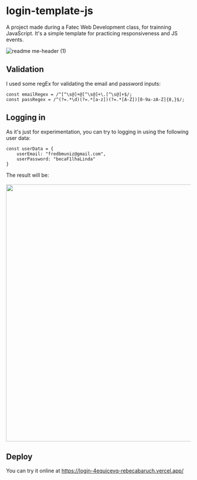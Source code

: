 # login-template-js
A project made during a Fatec Web Development class, for trainning JavaScript. It's a simple template for practicing responsiveness and JS events.

![readme me-header (1)](https://user-images.githubusercontent.com/71520936/226642439-24469587-fea8-497d-83a9-4196c3582852.svg)

## Validation
I used some regEx for validating the email and password inputs:
```
const emailRegex = /^[^\s@]+@[^\s@]+\.[^\s@]+$/;
const passRegex = /^(?=.*\d)(?=.*[a-z])(?=.*[A-Z])[0-9a-zA-Z]{8,}$/;
```

## Logging in
As it's just for experimentation, you can try to logging in using the following user data:
```
const userData = {
    userEmail: "fredbmuniz@gmail.com",
    userPassword: "becaF1lhaLinda"
}
```

The result will be: <br><br>
<img src="https://user-images.githubusercontent.com/71520936/226647144-465ee4ef-e570-4b36-8dd7-e8c38ccf8ffe.svg" width="700px" />

## Deploy
You can try it online at https://login-4equicevq-rebecabaruch.vercel.app/ 
